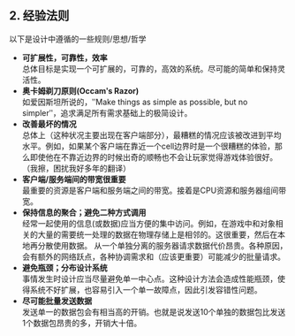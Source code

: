 ## 2. 经验法则

以下是设计中遵循的一些规则/思想/哲学

* **可扩展性，可靠性，效率**  
  总体目标是实现一个可扩展的，可靠的，高效的系统。尽可能的简单和保持灵活性。
* **奥卡姆剃刀原则(Occamʹs Razor)**  
  如爱因斯坦所说的，ʺMake things as simple as possible, but no simplerʺ，追求满足所有需求基础上的极简设计。
* **改善最坏的情况**  
  总体上（这种状况主要出现在客户端部分），最糟糕的情况应该被改进到平均水平。例如，如果某个客户端在靠近一个cell边界时是一个很糟糕的体验，那么即使他在不靠近边界的时候出奇的顺畅也不会让玩家觉得游戏体验很好。（我擦，困扰我好多年的翻译）
* **客户端/服务端间的带宽很重要**  
  最重要的资源是客户端和服务端之间的带宽。接着是CPU资源和服务器组间带宽。
* **保持信息的聚合；避免二种方式调用**  
  经常一起使用的信息(或数据)应当方便的集中访问。例如，在游戏中和对象相关的大量的需要统一处理的数据在物理存储上是相邻的。这很重要，然后在本地再分散使用数据。
  从一个单独分离的服务器请求数据代价昂贵。各种原因，会有额外的网络跃点，各种协调需求和（应该更重要）可能减少的批量请求。
* **避免瓶颈；分布设计系统**  
  事情发生时设计应当尽量避免单一中心点。这种设计方法会造成性能瓶颈，使得系统不好扩展，也容易引入一个单一故障点，因此引发容错性问题。
* **尽可能批量发送数据**  
  发送单一的数据包会有相当高的开销。也就是说发送10个单独的数据包比发送1个数据包昂贵的多，开销大十倍。